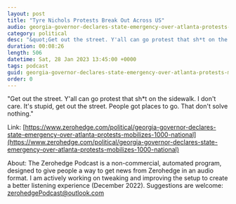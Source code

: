 ```yaml
---
layout: post
title: "Tyre Nichols Protests Break Out Across US"
audio: georgia-governor-declares-state-emergency-over-atlanta-protests-mobilizes-1000-national-1
category: political
desc: "&quot;Get out the street. Y'all can go protest that sh*t on the sidewalk. I don't care. It's stupid, get out the street. People got places to go. That don't solve nothing.&quot; "
duration: 00:08:26
length: 506
datetime: Sat, 28 Jan 2023 13:45:00 +0000
tags: podcast
guid: georgia-governor-declares-state-emergency-over-atlanta-protests-mobilizes-1000-national-0
order: 0
---
```

&quot;Get out the street. Y'all can go protest that sh*t on the sidewalk. I don't care. It's stupid, get out the street. People got places to go. That don't solve nothing.&quot; 

Link: [https://www.zerohedge.com/political/georgia-governor-declares-state-emergency-over-atlanta-protests-mobilizes-1000-national](https://www.zerohedge.com/political/georgia-governor-declares-state-emergency-over-atlanta-protests-mobilizes-1000-national)

About: The Zerohedge Podcast is a non-commercial, automated program, designed to give people a way to get news from Zerohedge in an audio format.  I am actively working on tweaking and improving the setup to create a better listening experience (December 2022).  Suggestions are welcome: [zerohedgePodcast@outlook.com](mailto:zerohedgePodcast@outlook.com)